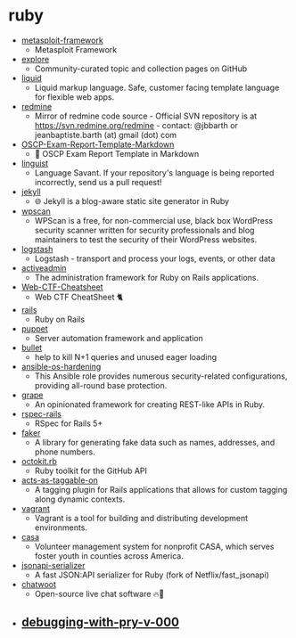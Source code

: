 # ruby
- [metasploit-framework](https://github.com/rapid7/metasploit-framework)
  - Metasploit Framework
- [explore](https://github.com/github/explore)
  - Community-curated topic and collection pages on GitHub
- [liquid](https://github.com/Shopify/liquid)
  - Liquid markup language. Safe, customer facing template language for flexible web apps.
- [redmine](https://github.com/redmine/redmine)
  - Mirror of redmine code source - Official SVN repository is at https://svn.redmine.org/redmine - contact: @jbbarth or jeanbaptiste.barth (at) gmail (dot) com
- [OSCP-Exam-Report-Template-Markdown](https://github.com/noraj/OSCP-Exam-Report-Template-Markdown)
  - 📙 OSCP Exam Report Template in Markdown
- [linguist](https://github.com/github/linguist)
  - Language Savant. If your repository's language is being reported incorrectly, send us a pull request!
- [jekyll](https://github.com/jekyll/jekyll)
  - 🌐 Jekyll is a blog-aware static site generator in Ruby
- [wpscan](https://github.com/wpscanteam/wpscan)
  - WPScan is a free, for non-commercial use, black box WordPress security scanner written for security professionals and blog maintainers to test the security of their WordPress websites.
- [logstash](https://github.com/elastic/logstash)
  - Logstash - transport and process your logs, events, or other data
- [activeadmin](https://github.com/activeadmin/activeadmin)
  - The administration framework for Ruby on Rails applications.
- [Web-CTF-Cheatsheet](https://github.com/w181496/Web-CTF-Cheatsheet)
  - Web CTF CheatSheet 🐈
- [rails](https://github.com/rails/rails)
  - Ruby on Rails
- [puppet](https://github.com/puppetlabs/puppet)
  - Server automation framework and application
- [bullet](https://github.com/flyerhzm/bullet)
  - help to kill N+1 queries and unused eager loading
- [ansible-os-hardening](https://github.com/dev-sec/ansible-os-hardening)
  - This Ansible role provides numerous security-related configurations, providing all-round base protection.
- [grape](https://github.com/ruby-grape/grape)
  - An opinionated framework for creating REST-like APIs in Ruby.
- [rspec-rails](https://github.com/rspec/rspec-rails)
  - RSpec for Rails 5+
- [faker](https://github.com/faker-ruby/faker)
  - A library for generating fake data such as names, addresses, and phone numbers.
- [octokit.rb](https://github.com/octokit/octokit.rb)
  - Ruby toolkit for the GitHub API
- [acts-as-taggable-on](https://github.com/mbleigh/acts-as-taggable-on)
  - A tagging plugin for Rails applications that allows for custom tagging along dynamic contexts.
- [vagrant](https://github.com/hashicorp/vagrant)
  - Vagrant is a tool for building and distributing development environments.
- [casa](https://github.com/rubyforgood/casa)
  - Volunteer management system for nonprofit CASA, which serves foster youth in counties across America.
- [jsonapi-serializer](https://github.com/jsonapi-serializer/jsonapi-serializer)
  - A fast JSON:API serializer for Ruby (fork of Netflix/fast_jsonapi)
- [chatwoot](https://github.com/chatwoot/chatwoot)
  - Open-source live chat software 🔥💬
- [debugging-with-pry-v-000](https://github.com/learn-co-students/debugging-with-pry-v-000)
  - 

